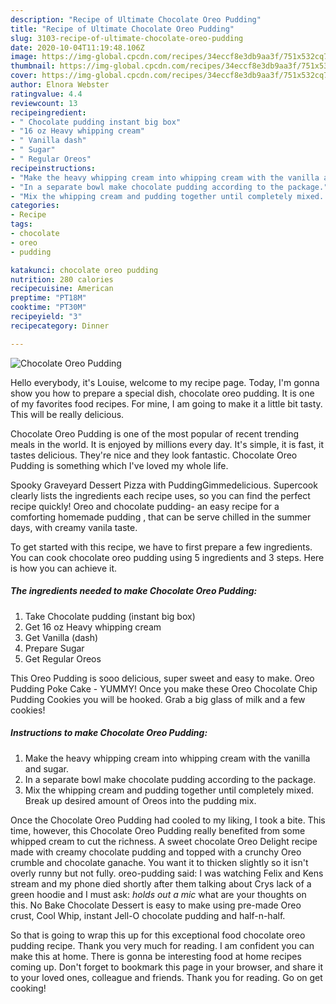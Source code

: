 ```yaml
---
description: "Recipe of Ultimate Chocolate Oreo Pudding"
title: "Recipe of Ultimate Chocolate Oreo Pudding"
slug: 3103-recipe-of-ultimate-chocolate-oreo-pudding
date: 2020-10-04T11:19:48.106Z
image: https://img-global.cpcdn.com/recipes/34eccf8e3db9aa3f/751x532cq70/chocolate-oreo-pudding-recipe-main-photo.jpg
thumbnail: https://img-global.cpcdn.com/recipes/34eccf8e3db9aa3f/751x532cq70/chocolate-oreo-pudding-recipe-main-photo.jpg
cover: https://img-global.cpcdn.com/recipes/34eccf8e3db9aa3f/751x532cq70/chocolate-oreo-pudding-recipe-main-photo.jpg
author: Elnora Webster
ratingvalue: 4.4
reviewcount: 13
recipeingredient:
- " Chocolate pudding instant big box"
- "16 oz Heavy whipping cream"
- " Vanilla dash"
- " Sugar"
- " Regular Oreos"
recipeinstructions:
- "Make the heavy whipping cream into whipping cream with the vanilla and sugar."
- "In a separate bowl make chocolate pudding according to the package."
- "Mix the whipping cream and pudding together until completely mixed. Break up desired amount of Oreos into the pudding mix."
categories:
- Recipe
tags:
- chocolate
- oreo
- pudding

katakunci: chocolate oreo pudding 
nutrition: 280 calories
recipecuisine: American
preptime: "PT18M"
cooktime: "PT30M"
recipeyield: "3"
recipecategory: Dinner

---
```



![Chocolate Oreo Pudding](https://img-global.cpcdn.com/recipes/34eccf8e3db9aa3f/751x532cq70/chocolate-oreo-pudding-recipe-main-photo.jpg)

Hello everybody, it's Louise, welcome to my recipe page. Today, I'm gonna show you how to prepare a special dish, chocolate oreo pudding. It is one of my favorites food recipes. For mine, I am going to make it a little bit tasty. This will be really delicious.

Chocolate Oreo Pudding is one of the most popular of recent trending meals in the world. It is enjoyed by millions every day. It's simple, it is fast, it tastes delicious. They're nice and they look fantastic. Chocolate Oreo Pudding is something which I've loved my whole life.

Spooky Graveyard Dessert Pizza with PuddingGimmedelicious. Supercook clearly lists the ingredients each recipe uses, so you can find the perfect recipe quickly! Oreo and chocolate pudding- an easy recipe for a comforting homemade pudding , that can be serve chilled in the summer days, with creamy vanila taste.


To get started with this recipe, we have to first prepare a few ingredients. You can cook chocolate oreo pudding using 5 ingredients and 3 steps. Here is how you can achieve it.

<!--inarticleads1-->

##### The ingredients needed to make Chocolate Oreo Pudding:

1. Take  Chocolate pudding (instant big box)
1. Get 16 oz Heavy whipping cream
1. Get  Vanilla (dash)
1. Prepare  Sugar
1. Get  Regular Oreos


This Oreo Pudding is sooo delicious, super sweet and easy to make. Oreo Pudding Poke Cake - YUMMY! Once you make these Oreo Chocolate Chip Pudding Cookies you will be hooked. Grab a big glass of milk and a few cookies! 

<!--inarticleads2-->

##### Instructions to make Chocolate Oreo Pudding:

1. Make the heavy whipping cream into whipping cream with the vanilla and sugar.
1. In a separate bowl make chocolate pudding according to the package.
1. Mix the whipping cream and pudding together until completely mixed. Break up desired amount of Oreos into the pudding mix.


Once the Chocolate Oreo Pudding had cooled to my liking, I took a bite. This time, however, this Chocolate Oreo Pudding really benefited from some whipped cream to cut the richness. A sweet chocolate Oreo Delight recipe made with creamy chocolate pudding and topped with a crunchy Oreo crumble and chocolate ganache. You want it to thicken slightly so it isn&#39;t overly runny but not fully. oreo-pudding said: I was watching Felix and Kens stream and my phone died shortly after them talking about Crys lack of a green hoodie and I must ask: *holds out a mic* what are your thoughts on this. No Bake Chocolate Dessert is easy to make using pre-made Oreo crust, Cool Whip, instant Jell-O chocolate pudding and half-n-half. 

So that is going to wrap this up for this exceptional food chocolate oreo pudding recipe. Thank you very much for reading. I am confident you can make this at home. There is gonna be interesting food at home recipes coming up. Don't forget to bookmark this page in your browser, and share it to your loved ones, colleague and friends. Thank you for reading. Go on get cooking!
